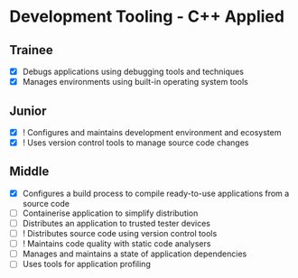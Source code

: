 # Development Tooling - C++ Applied

## Trainee

- [X] Debugs applications using debugging tools and techniques
- [X] Manages environments using built-in operating system tools

## Junior

- [X] ! Configures and maintains development environment and ecosystem
- [X] ! Uses version control tools to manage source code changes

## Middle

- [X] Configures a build process to compile ready-to-use applications from a source code
- [ ] Containerise application to simplify distribution
- [ ] Distributes an application to trusted tester devices
- [ ] ! Distributes source code using version control tools
- [ ] ! Maintains code quality with static code analysers
- [ ] Manages and maintains a state of application dependencies
- [ ] Uses tools for application profiling
